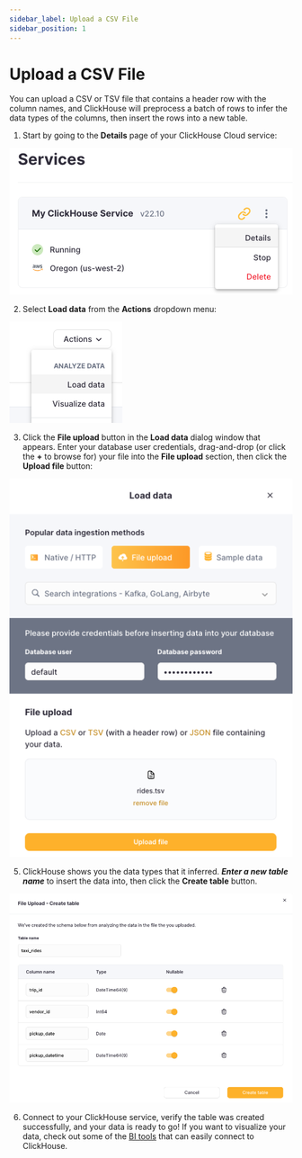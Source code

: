 ```yaml
---
sidebar_label: Upload a CSV File
sidebar_position: 1
---
```


# Upload a CSV File

You can upload a CSV or TSV file that contains a header row with the column names, and ClickHouse will preprocess a batch
of rows to infer the data types of the columns, then insert the rows into a new table.

1. Start by going to the **Details** page of your ClickHouse Cloud service:

![Details page](./images/uploadcsv1.png)

2. Select **Load data** from the **Actions** dropdown menu:

![File upload](./images/uploadcsv2.png)

3. Click the **File upload** button in the **Load data** dialog window that appears. Enter your database user credentials, drag-and-drop (or click the **+** to browse for) your file into the **File upload** section, then click the **Upload file** button:

![Select the file to upload](./images/uploadcsv3.png)

5. ClickHouse shows you the data types that it inferred. ***Enter a new table name*** to insert the data into, then click the **Create table** button.

<div class="eighty-percent">

![Select the file to upload](./images/uploadcsv4.png)
</div>

6. Connect to your ClickHouse service, verify the table was created successfully, and your data is ready to go! If you want to visualize your data, check out some of the [BI tools](../data-visualization.md) that can easily connect to ClickHouse.
